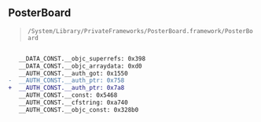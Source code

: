 ## PosterBoard

> `/System/Library/PrivateFrameworks/PosterBoard.framework/PosterBoard`

```diff

   __DATA_CONST.__objc_superrefs: 0x398
   __DATA_CONST.__objc_arraydata: 0xd0
   __AUTH_CONST.__auth_got: 0x1550
-  __AUTH_CONST.__auth_ptr: 0x758
+  __AUTH_CONST.__auth_ptr: 0x7a8
   __AUTH_CONST.__const: 0x5468
   __AUTH_CONST.__cfstring: 0xa740
   __AUTH_CONST.__objc_const: 0x328b0

```
